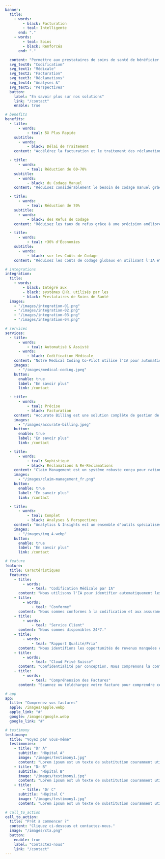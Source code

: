 ```yaml
---
banner:
  title:
    - words:
        - black: Facturation
        - teal: Intelligente
      end: "."
    - words:
        - teal: Soins
        - black: Renforcés
      end: "."

  content: "Permettre aux prestataires de soins de santé de bénéficier d'une codification et d'une facturation diagnostiques assistées par l'IA pour l'avenir de la gestion des revenus et des réclamations."
  svg_text0: "Codification"
  svg_text1: "Médicale"
  svg_text2: "Facturation"
  svg_text3: "Réclamations"
  svg_text4: "Analyses &"
  svg_text5: "Perspectives"
  button:
    label: "En savoir plus sur nos solutions"
    link: "/contact"
    enable: true

# benefits
benefits:
  - title:
      - words:
          - teal: 5X Plus Rapide
    subtitle:
      - words:
          - black: Délai de Traitement
    content: "Accélérez la facturation et le traitement des réclamations grâce à l'IA, réduisant ainsi les temps de cycle globaux."

  - title:
      - words:
          - teal: Réduction de 60-70%
    subtitle:
      - words:
          - black: du Codage Manuel
    content: "Réduisez considérablement le besoin de codage manuel grâce à l'automatisation."

  - title:
      - words:
          - teal: Réduction de 70%
    subtitle:
      - words:
          - black: des Refus de Codage
    content: "Réduisez les taux de refus grâce à une précision améliorée et une vérification des erreurs automatisée."

  - title:
      - words:
          - teal: +30% d'Économies
    subtitle:
      - words:
          - black: sur les Coûts de Codage
    content: "Réduisez les coûts de codage globaux en utilisant l'IA et l'automatisation pour rationaliser les processus."

# integrations
integration:
  title:
    - words:
        - black: Intégré aux
        - black: systèmes EHR, utilisés par les
        - black: Prestataires de Soins de Santé
  images:
    - "/images/integration-01.png"
    - "/images/integration-02.png"
    - "/images/integration-03.png"
    - "/images/integration-04.png"

# services
services:
  - title:
      - words:
          - teal: Automatisé & Assisté
      - words:
          - black: Codification Médicale
    content: "Notre Medical Coding Co-Pilot utilise l'IA pour automatiser le traitement des données et l'attribution des codes, réduisant ainsi considérablement la charge de travail manuelle. Avec le NLP, il interprète avec précision le langage médical complexe, minimisant les erreurs de codage sans changer votre flux de travail actuel."
    images:
      - "/images/medical-coding.jpeg"
    button:
      enable: true
      label: "En savoir plus"
      link: /contact

  - title:
      - words:
          - teal: Précise
          - black: Facturation
    content: "Accurate Billing est une solution complète de gestion de la facturation et des paiements, conçue pour garantir des processus de facturation précis et en temps opportun. Elle offre des fonctionnalités telles que la génération automatique de factures, la détection des erreurs et des rapports détaillés pour améliorer la précision financière et l'efficacité des entreprises."
    images:
      - "/images/accurate-billing.jpeg"
    button:
      enable: true
      label: "En savoir plus"
      link: /contact

  - title:
      - words:
          - teal: Sophistiqué
          - black: Réclamations & Re-Réclamations
    content: "Claim Management est un système robuste conçu pour rationaliser le processus de dépôt, de suivi et de résolution des réclamations d'assurance. Il offre des fonctionnalités telles que le traitement automatisé des réclamations, les mises à jour de statut en temps réel et des rapports complets pour garantir une gestion efficace et transparente des réclamations pour les assureurs et les assurés. Grâce à l'IA, nous pouvons répondre automatiquement à certaines des requêtes des compagnies d'assurance."
    images:
      - "/images/claim-management_fr.png"
    button:
      enable: true
      label: "En savoir plus"
      link: /contact

  - title:
      - words:
          - teal: Complet
          - black: Analyses & Perspectives
    content: "Analytics & Insights est un ensemble d'outils spécialisés visant à améliorer l'efficacité et la précision du processus de facturation médicale. Il offre des fonctionnalités telles que des rapports financiers détaillés, des analyses de tendances et une modélisation prédictive pour aider les prestataires de soins de santé à optimiser les cycles de revenus, à réduire les erreurs de facturation et à améliorer les résultats des patients grâce à une prise de décision basée sur les données."
    images:
      - "/images/img_4.webp"
    button:
      enable: true
      label: "En savoir plus"
      link: /contact

# feature
feature:
  title: Caractéristiques
  features:
    - title:
        - words:
            - teal: "Codification Médicale par IA"
      content: "Nous utilisons l'IA pour identifier automatiquement les codifications médicales précises à partir des notes des médecins."
    - title:
        - words:
            - teal: "Conforme"
      content: "Nous sommes conformes à la codification et aux assurances médicales suisses, moins de temps à s'inquiéter des réclamations d'assurance."
    - title:
        - words:
            - teal: "Service Client"
      content: "Nous sommes disponibles 24*7."
    - title:
        - words:
            - teal: "Rapport Qualité/Prix"
      content: "Nous identifions les opportunités de revenus manquées qui paient déjà pour les services."
    - title:
        - words:
            - teal: "Cloud Privé Suisse"
      content: "Confidentialité par conception. Nous comprenons la confidentialité. Vos données ne quittent jamais la Suisse."
    - title:
        - words:
            - teal: "Compréhension des Factures"
      content: "Scannez ou téléchargez votre facture pour comprendre ce que chaque élément signifie."

# app
app:
  title: "Comprenez vos factures"
  apple: /images/apple.webp
  apple_link: "#"
  google: /images/google.webp
  google_link: "#"

# testimony
testimony:
  title: "Voyez par vous-même"
  testimonies:
    - title: "Dr A"
      subtitle: "Hôpital A"
      image: "/images/testimony1.jpg"
      content: "Lorem ipsum est un texte de substitution couramment utilisé dans l'industrie graphique, l'impression et l'édition pour prévisualiser les mises en page et les maquettes visuelles."
    - title: "Dr B"
      subtitle: "Hôpital B"
      image: "/images/testimony1.jpg"
      content: "Lorem ipsum est un texte de substitution couramment utilisé dans l'industrie graphique, l'impression et l'édition pour prévisualiser les mises en page et les maquettes visuelles."
    - title:
        - title: "Dr C"
      subtitle: "Hôpital C"
      image: "/images/testimony1.jpg"
      content: "Lorem ipsum est un texte de substitution couramment utilisé dans l'industrie graphique, l'impression et l'édition pour prévisualiser les mises en page et les maquettes visuelles."

# call_to_action
call_to_action:
  title: "Prêt à commencer ?"
  content: "Cliquez ci-dessous et contactez-nous."
  image: "/images/cta.png"
  button:
    enable: true
    label: "Contactez-nous"
    link: "/contact"
---
```

